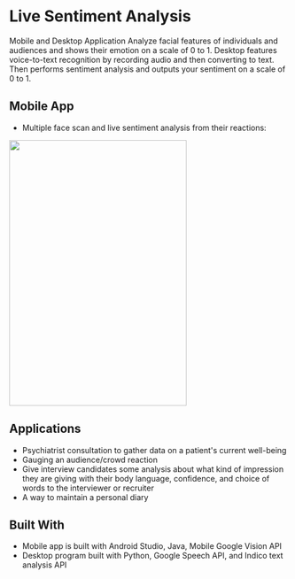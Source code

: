 # Live Sentiment Analysis

Mobile and Desktop Application
Analyze facial features of individuals and audiences and shows their emotion on a scale of 0 to 1. Desktop features voice-to-text recognition by recording audio and then converting to text. Then performs sentiment analysis and outputs your sentiment on a scale of 0 to 1.

## Mobile App

* Multiple face scan and live sentiment analysis from their reactions:
<img src="https://github.com/divyavijaysahay/Sentiment-analysis/blob/master/Screenshot_app.png" height="480" width="320">


## Applications
* Psychiatrist consultation to gather data on a patient's current well-being
* Gauging an audience/crowd reaction
* Give interview candidates some analysis about what kind of impression they are giving with their body language, confidence, and choice of words to the interviewer or recruiter
* A way to maintain a personal diary

## Built With
* Mobile app is built with Android Studio, Java, Mobile Google Vision API
* Desktop program built with Python, Google Speech API, and Indico text analysis API
